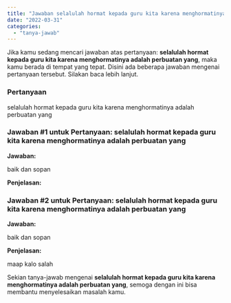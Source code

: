 ```yaml
---
title: "Jawaban selalulah hormat kepada guru kita karena menghormatinya adalah perbuatan yang​"
date: "2022-03-31"
categories: 
  - "tanya-jawab"
---
```


Jika kamu sedang mencari jawaban atas pertanyaan: **selalulah hormat kepada guru kita karena menghormatinya adalah perbuatan yang​**, maka kamu berada di tempat yang tepat. Disini ada beberapa jawaban mengenai pertanyaan tersebut. Silakan baca lebih lanjut.

### Pertanyaan

selalulah hormat kepada guru kita karena menghormatinya adalah perbuatan yang​

### Jawaban #1 untuk Pertanyaan: selalulah hormat kepada guru kita karena menghormatinya adalah perbuatan yang​

**Jawaban:**

baik dan sopan

**Penjelasan:**

### Jawaban #2 untuk Pertanyaan: selalulah hormat kepada guru kita karena menghormatinya adalah perbuatan yang​

**Jawaban:**

baik dan sopan

**Penjelasan:**

maap kalo salah

Sekian tanya-jawab mengenai **selalulah hormat kepada guru kita karena menghormatinya adalah perbuatan yang​**, semoga dengan ini bisa membantu menyelesaikan masalah kamu.
